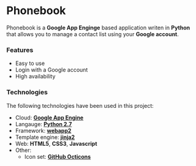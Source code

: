 Phonebook
=========

Phonebook is a **Google App Enginge** based application writen in **Python** that allows you to manage a contact list using 
your **Google account**.

### Features
* Easy to use
* Login with a Google account
* High availability

### Technologies
The following technologies have been used in this project:
* Cloud: **[Google App Engine]**
* Langauge: **[Python 2.7]**
* Framework: **[webapp2]**
* Template engine: **[jinja2]**
* Web: **HTML5**, **CSS3**, **Javascript**
* Other:
  * Icon set: **[GitHub Octicons]**
  

[Google App Engine]: https://cloud.google.com/appengine/docs/python/
[Python 2.7]: https://www.python.org/download/releases/2.7/
[webapp2]: https://webapp-improved.appspot.com/
[jinja2]: http://jinja.pocoo.org/docs/dev/
[GitHub Octicons]: https://octicons.github.com/
